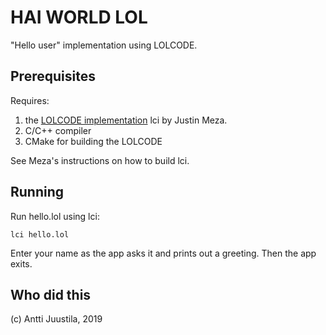 # HAI WORLD LOL

"Hello user" implementation using LOLCODE.

## Prerequisites

Requires: 
1. the [LOLCODE implementation](https://github.com/justinmeza/lci) lci by Justin Meza.
2. C/C++ compiler
3. CMake for building the LOLCODE

See Meza's instructions on how to build lci.

## Running 

Run hello.lol using lci:

```
lci hello.lol
```
Enter your name as the app asks it and prints out a greeting. Then the app exits.

## Who did this

(c) Antti Juustila, 2019

